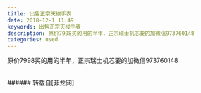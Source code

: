 ```yaml
---
title: 出售正宗天梭手表
date: 2018-12-1 11:49
keywords: 出售正宗天梭手表
description: 原价7998买的用的半年，正宗瑞士机芯要的加微信973760148
categories: used
---
```

<td class="t_f" id="postmessage_2387037">

原价7998买的用的半年，正宗瑞士机芯要的加微信973760148<br/>
<img alt="" border="0" class="zoom" data-cf-modified-3ac85671ed83bbb05299c712-="" file="http://www.flw.ph/data/appbyme/upload/image/201812/01/RkKVK6DH1EJO.jpg" id="aimg_uKJDY" lazyloadthumb="1" onclick="" onmouseover="" src="http://www.flw.ph/data/appbyme/upload/image/201812/01/RkKVK6DH1EJO.jpg"/><br/>
<br/>
</td>
###### 转载自[菲龙网]